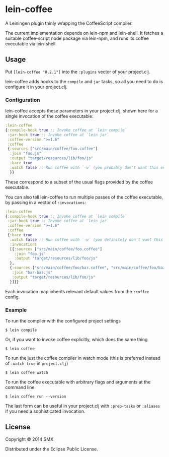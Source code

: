 # lein-coffee

A Leiningen plugin thinly wrapping the CoffeeScript compiler.

The current implementation depends on lein-npm and lein-shell. It fetches a suitable coffee-script node package via lein-npm, and runs its coffee executable via lein-shell.

## Usage

Put `[lein-coffee "0.2.1"]` into the `:plugins` vector of your project.clj.

lein-coffee adds hooks to the `compile` and `jar` tasks, so all you need to do is configure it in your project.clj.

### Configuration

lein-coffee accepts these parameters in your project.clj, shown here for a single invocation of the coffee executable:

```clj
:lein-coffee
{:compile-hook true ;; Invoke coffee at `lein compile`
 :jar-hook true ;; Invoke coffee at `lein jar`
 :coffee-version ">=1.6"
 :coffee
 {:sources ["src/main/coffee/foo.coffee"]
  :join "foo.js"
  :output "target/resources/lib/foo/js"
  :bare true
  :watch false ;; Run coffee with `-w` (you probably don't want this enabled here)
  }}
```

These correspond to a subset of the usual flags provided by the coffee executable.

You can also tell lein-coffee to run multiple passes of the coffee executable, by passing in a vector of `:invocations`:

```clj
:lein-coffee
{:compile-hook true ;; Invoke coffee at `lein compile`
 :jar-hook true ;; Invoke coffee at `lein jar`
 :coffee-version ">=1.6"
 :coffee
 {:bare true
  :watch false ;; Run coffee with `-w` (you definitely don't want this enabled here, or it will block)
  :invocations
  [{:sources ["src/main/coffee/foo.coffee"]
    :join "foo.js"
    :output "target/resources/lib/foo/js"
  },
  {:sources ["src/main/coffee/foo/bar.coffee", "src/main/coffee/foo/baz.coffee"]
   :join "bar-baz.js"
   :output "target/resources/lib/foo/js"
  }]}}
```

Each invocation map inherits relevant default values from the `:coffee` config.

### Example

To run the compiler with the configured project settings

    $ lein compile

Or, if you want to invoke coffee explicitly, which does the same thing

    $ lein coffee

To run the just the coffee compiler in watch mode (this is preferred instead of `:watch true` in `project.clj`)

    $ lein coffee watch

To run the coffee executable with arbitrary flags and arguments at the command line

    $ lein coffee run --version

The last form can be useful in your project.clj with `:prep-tasks` or `:aliases` if you need a sophisticated invocation.

## License

Copyright © 2014 SMX

Distributed under the Eclipse Public License.
